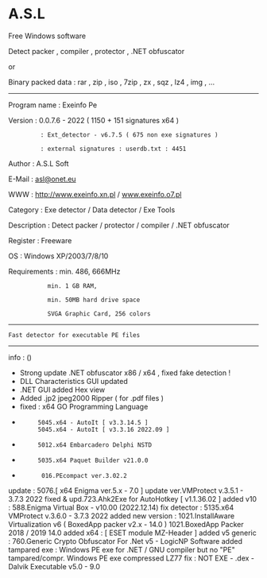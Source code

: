 # A.S.L
Free Windows software


Detect packer , compiler , protector , .NET obfuscator

or

Binary packed data : rar , zip , iso , 7zip , zx , sqz , lz4 , img , ...



------------------------------------------------------------------

Program name : Exeinfo Pe

Version      : 0.0.7.6 - 2022  ( 1150 + 151 signatures x64 ) 

             : Ext_detector - v6.7.5 ( 675 non exe signatures )
	     
             : external signatures : userdb.txt : 4451
	     
Author	     : A.S.L Soft

E-Mail       : asl@onet.eu

WWW          : http://www.exeinfo.xn.pl  /   www.exeinfo.o7.pl

Category     : Exe detector / Data detector / Exe Tools

Description  : Detect packer / protector / compiler / .NET obfuscator

Register     : Freeware

OS           : Windows XP/2003/7/8/10

Requirements : min. 486, 666MHz

               min. 1 GB RAM,
	       
               min. 50MB hard drive space
	       
               SVGA Graphic Card, 256 colors
	       


------------------------------------------------------------------


	Fast detector for executable PE files


------------------------------------------------------------------


  info : ()

-  Strong update .NET obfuscator x86 / x64 , fixed fake detection !
-  DLL Characteristics GUI updated
- .NET GUI added Hex view
-  Added .jp2 jpeg2000 Ripper ( for .pdf files )
-  fixed : x64 GO Programming Language
-          5045.x64 - AutoIt [ v3.3.14.5 ]
           5045.x64 - AutoIt [ v3.3.16 2022.09 ]
-          5012.x64 Embarcadero Delphi NSTD
-          5035.x64 Paquet Builder v21.0.0
-           016.PEcompact ver.3.02.2
update :   5076.[ x64 Enigma ver.5.x - 7.0 ]
update ver.VMProtect v.3.5.1 - 3.7.3 2022
fixed & upd.723.Ahk2Exe for AutoHotkey [ v1.1.36.02 ]
added v10 : 588.Enigma Virtual Box - v10.00 (2022.12.14)
fix detector :
           5135.x64 VMProtect v.3.6.0 - 3.7.3  2022
added new version :
           1021.InstallAware Virtualization v6 ( BoxedApp packer v2.x - 14.0 )
           1021.BoxedApp Packer 2018 / 2019 14.0 
added x64 : [ ESET module MZ-Header ] 
added v5 generic :
            760.Generic Crypto Obfuscator For .Net v5 -  LogicNP Software 
added tampared exe : 
         Windows PE exe for .NET / GNU compiler but no "PE" tampared/compr.
         Windows PE exe compressed LZ77
fix : NOT EXE - .dex - Dalvik Executable v5.0 - 9.0





